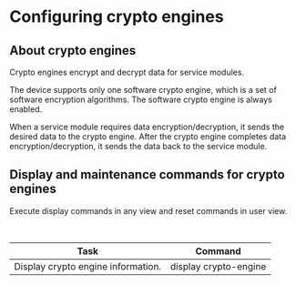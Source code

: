 
# Configuring crypto engines

## About crypto engines

Crypto engines encrypt and decrypt data for
service modules.

The device supports only one software
crypto engine, which is a set of software encryption algorithms. The software
crypto engine is always enabled.

When a service module requires data
encryption/decryption, it sends the desired data to the crypto engine. After
the crypto engine completes data encryption/decryption, it sends the data back
to the service module. 

## Display and maintenance commands for crypto engines

Execute display
commands in any view and reset commands in user
view.

 

| Task | Command |
| --- | --- |
| Display crypto engine information. | display crypto-engine || Display crypto engine statistics. | display crypto-engine statistics \[ engine-id engine\-id slot slot-number ] || Clear crypto engine statistics. | reset crypto-engine statistics \[ engine-id engine\-id slot slot-number ] |



‌

